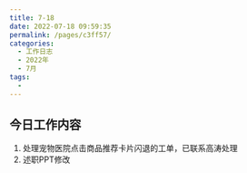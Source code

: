 ```yaml
---
title: 7-18
date: 2022-07-18 09:59:35
permalink: /pages/c3ff57/
categories:
  - 工作日志
  - 2022年
  - 7月
tags:
  - 
---
```

## 今日工作内容
1. 处理宠物医院点击商品推荐卡片闪退的工单，已联系高涛处理
2. 述职PPT修改
